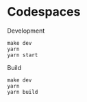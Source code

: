 # Codespaces

Development

    make dev
    yarn
    yarn start

Build

    make dev
    yarn
    yarn build
